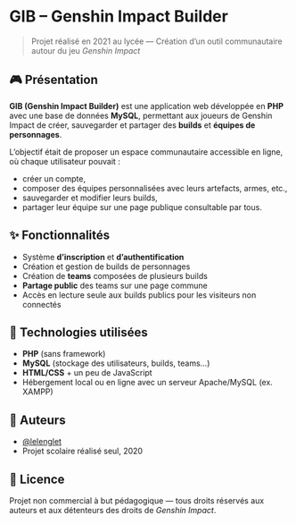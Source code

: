 # GIB – Genshin Impact Builder

> Projet réalisé en 2021 au lycée — Création d’un outil communautaire autour du jeu *Genshin Impact*

## 🎮 Présentation

**GIB (Genshin Impact Builder)** est une application web développée en **PHP** avec une base de données **MySQL**, permettant aux joueurs de Genshin Impact de créer, sauvegarder et partager des **builds** et **équipes de personnages**.

L’objectif était de proposer un espace communautaire accessible en ligne, où chaque utilisateur pouvait :
- créer un compte,
- composer des équipes personnalisées avec leurs artefacts, armes, etc.,
- sauvegarder et modifier leurs builds,
- partager leur équipe sur une page publique consultable par tous.

## ✨ Fonctionnalités

- Système **d’inscription** et **d’authentification**
- Création et gestion de builds de personnages
- Création de **teams** composées de plusieurs builds
- **Partage public** des teams sur une page commune
- Accès en lecture seule aux builds publics pour les visiteurs non connectés

## 🧰 Technologies utilisées

- **PHP** (sans framework)
- **MySQL** (stockage des utilisateurs, builds, teams…)
- **HTML/CSS** + un peu de JavaScript
- Hébergement local ou en ligne avec un serveur Apache/MySQL (ex. XAMPP)

## 👥 Auteurs

- [@lelenglet](https://github.com/lelenglet)
- Projet scolaire réalisé seul, 2020

## 📜 Licence

Projet non commercial à but pédagogique — tous droits réservés aux auteurs et aux détenteurs des droits de *Genshin Impact*.

